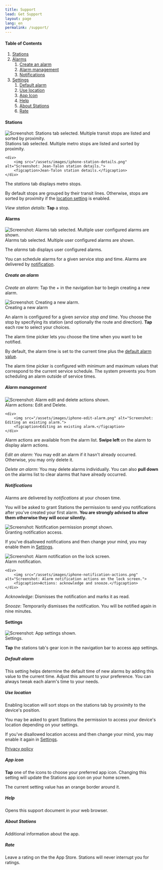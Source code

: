 ```yaml
---
title: Support
lead: Get Support
layout: page
lang: en
permalink: /support/
---
```


<h4>Table of Contents</h4>

<ol id="support-table-of-contents" class="table-of-contents">
    <li>
        <a href="#support-stations">Stations</a>
    </li>
    <li>
        <a href="#support-alarms">Alarms</a>
        <ol>
            <li><a href="#support-alarms-create">Create an alarm</a></li>
            <li><a href="#support-alarms-mgmt">Alarm management</a></li>
            <li><a href="#support-alarms-notifications">Notifications</a></li>
        </ol>
    </li>
    <li>
        <a href="#support-settings">Settings</a>
        <ol>
            <li><a href="#support-settings-default-alarm">Default alarm</a></li>
            <li><a href="#support-settings-location">Use location</a></li>
            <li><a href="#support-settings-icon">App Icon</a></li>
            <li><a href="#support-settings-help">Help</a></li>
            <li><a href="#support-settings-about">About Stations</a></li>
            <li><a href="#support-settings-rate">Rate</a></li>
        </ol>
    </li>
</ol>

<h4 id="support-stations">Stations</h4>

<div class="support-screenshots">
    <div>
        <img src="/assets/images/iphone-navigate.png" alt="Screenshot: Stations tab selected. Multiple transit stops are listed and sorted by proximity.">
        <figcaption>Stations tab selected. Multiple metro stops are listed and sorted by proximity.</figcaption>
    </div>
    
    <div>
        <img src="/assets/images/iphone-station-details.png" alt="Screenshot: Jean-Talon station details.">
        <figcaption>Jean-Talon station details.</figcaption>
    </div>
</div>

<p>The <em>stations</em> tab displays metro stops.</p>

<p>By default stops are grouped by their transit lines. Otherwise, stops are sorted by proximity if the <a href="#support-settings-location">location setting</a> is enabled.</p>

<p><em>View station details:</em> <strong>Tap</strong> a stop.</p>

<h4 id="support-alarms">Alarms</h4>

<div class="support-screenshots">
    <div>
        <img src="/assets/images/iphone-trips.png" alt="Screenshot: Alarms tab selected. Multiple user configured alarms are shown.">
        <figcaption>Alarms tab selected. Multiple user configured alarms are shown.</figcaption>
    </div>
</div>

<p>The <em>alarms</em> tab displays user configured alarms.</p>

<p>You can schedule alarms for a given service stop and time. Alarms are delivered by <a href="#support-alarms-notifications">notification</a>.</p>

<h5 id="support-alarms-create">Create an alarm</h5>

<p><em>Create an alarm:</em> Tap the + in the navigation bar to begin creating a new alarm.</p>

<div class="support-screenshots">
    <div>
        <img src="/assets/images/iphone-new-alarm.png" alt="Screenshot: Creating a new alarm.">
        <figcaption>Creating a new alarm</figcaption>
    </div>
</div>

<p>An alarm is configured for a given <em>service stop and time</em>. You choose the stop by specifying its station (and optionally the route and direction). <strong>Tap</strong> each row to select your choices.</p>

<p>The alarm time picker lets you choose the time when you want to be notified.</p>

<p>By default, the alarm time is set to the current time plus the <a href="#support-settings-default-alarm">default alarm value</a>.</p>

<p>The alarm time picker is configured with minimum and maximum values that correspond to the current service schedule. The system prevents you from scheduling an alarm outside of service times.</p>

<h5 id="support-alarms-mgmt">Alarm management</h5>

<div class="support-screenshots">
    <div>
        <img src="/assets/images/iphone-alarm-actions.png" alt="Screenshot: Alarm edit and delete actions shown.">
        <figcaption>Alarm actions: Edit and Delete.</figcaption>
    </div>
    
    <div>
        <img src="/assets/images/iphone-edit-alarm.png" alt="Screenshot: Editing an existing alarm.">
        <figcaption>Editing an existing alarm.</figcaption>
    </div>
</div>

<p>Alarm actions are available from the alarm list. <strong>Swipe left</strong> on the alarm to display alarm actions.</p>

<p><em>Edit an alarm:</em> You may edit an alarm if it hasn't already occurred. Otherwise, you may only delete it.</p>

<p><em>Delete an alarm:</em> You may delete alarms individually. You can also <strong>pull down</strong> on the alarms list to clear alarms that have already occurred.</p>

<h5 id="support-alarms-notifications">Notifications</h5>

<p>Alarms are delivered by <em>notifications</em> at your chosen time.</p>
            
<p>You will be asked to grant Stations the permission to send you notifications after you've created your first alarm. <strong>You are strongly advised to allow them otherwise they will occur silently.</strong></p>

<div class="support-screenshots">
    <div>
        <img src="/assets/images/iphone-notifications-prompt.png" alt="Screenshot: Notification permission prompt shown.">
        <figcaption>Granting notification access.</figcaption>
    </div>
</div>

<p>If you've disallowed notifications and then change your mind, you may enable them in <a href="https://support.apple.com/en-ca/guide/iphone/iph7c3d96bab/14.0/ios/14.0#iph4c8fd74f5">Settings</a>.</p>

<div class="support-screenshots">
    <div>
        <img src="/assets/images/iphone-notification.png" alt="Screenshot: Alarm notification on the lock screen.">
        <figcaption>Alarm notification.</figcaption>
    </div>
    
    <div>
        <img src="/assets/images/iphone-notification-actions.png" alt="Screenshot: Alarm notification actions on the lock screen.">
        <figcaption>Actions: acknowledge and snooze.</figcaption>
    </div>
</div>

<p><em>Acknowledge</em>: Dismisses the notification and marks it as read.</p>

<p><em>Snooze</em>: Temporarily dismisses the notification. You will be notified again in nine minutes.</p>

<h4 id="support-settings">Settings</h4>

<div class="support-screenshots">
    <div>
        <img src="/assets/images/iphone-settings.png" alt="Screenshot: App settings shown.">
        <figcaption>Settings.</figcaption>
    </div>
</div>

<p><strong>Tap</strong> the stations tab's gear icon in the navigation bar to access app settings.</p>

<h5 id="support-settings-default-alarm">Default alarm</h5>

<p>This setting helps determine the default time of new alarms by adding this value to the current time. Adjust this amount to your preference. You can always tweak each alarm's time to your needs.</p>

<h5 id="support-settings-location">Use location</h5>

<p>Enabling location will sort stops on the stations tab by proximity to the device's position.</p>

<p>You may be asked to grant Stations the permission to access your device's location depending on your settings.</p>

<p>If you've disallowed location access and then change your mind, you may enable it again in <a href="https://support.apple.com/en-ca/guide/iphone/iph3dd5f9be/14.0/ios/14.0#iph1572fd041">Settings</a>.</p>

<p><a href="/privacy">Privacy policy</a></p>

<h5 id="support-settings-icon">App icon</h5>

<p><strong>Tap</strong> one of the icons to choose your preferred app icon. Changing this setting will update the Stations app icon on your home screen.</p>

<p>The current setting value has an orange border around it.</p>

<h5 id="support-settings-help">Help</h5>

<p>Opens this support document in your web browser.</p>

<h5 id="support-settings-about">About Stations</h5>

<p>Additional information about the app.</p>

<h5 id="support-settings-rate">Rate</h5>

<p>Leave a rating on the the App Store. Stations will never interrupt you for ratings.</p>
